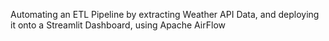 Automating an ETL Pipeline by extracting Weather API Data, and deploying it onto a Streamlit Dashboard, using Apache AirFlow
